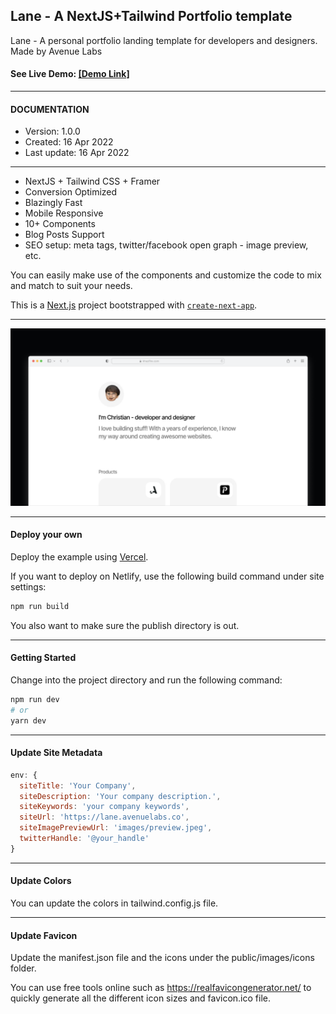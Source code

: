 ## Lane - A NextJS+Tailwind Portfolio template

Lane - A personal portfolio landing template for developers and designers. Made by Avenue Labs

#### See Live Demo: <a href="https://lane.avenuelabs.co/" target="_blank">[Demo Link]</a>

---

#### DOCUMENTATION

-   Version: 1.0.0
-   Created: 16 Apr 2022
-   Last update: 16 Apr 2022

---

-   NextJS + Tailwind CSS + Framer
-   Conversion Optimized
-   Blazingly Fast
-   Mobile Responsive
-   10+ Components
-   Blog Posts Support
-   SEO setup: meta tags, twitter/facebook open graph - image preview, etc.

You can easily make use of the components and customize the code to mix and match to suit your needs.

This is a [Next.js](https://nextjs.org/) project bootstrapped with [`create-next-app`](https://github.com/vercel/next.js/tree/canary/packages/create-next-app).

---

![Lane Preview](https://github.com/christian-luntok/lane/blob/main/public/images/lane.png?raw=true)

---

#### Deploy your own

Deploy the example using [Vercel](https://vercel.com?utm_source=github&utm_medium=readme&utm_campaign=next-example).

If you want to deploy on Netlify, use the following build command under site settings:

```bash
npm run build
```

You also want to make sure the publish directory is out.

---

#### Getting Started

Change into the project directory and run the following command:

```bash
npm run dev
# or
yarn dev
```

---

#### Update Site Metadata

```js
env: {
  siteTitle: 'Your Company',
  siteDescription: 'Your company description.',
  siteKeywords: 'your company keywords',
  siteUrl: 'https://lane.avenuelabs.co',
  siteImagePreviewUrl: 'images/preview.jpeg',
  twitterHandle: '@your_handle'
}
```

---

#### Update Colors

You can update the colors in tailwind.config.js file.

---

#### Update Favicon

Update the manifest.json file and the icons under the public/images/icons folder.

You can use free tools online such as https://realfavicongenerator.net/ to quickly generate all the different icon sizes and favicon.ico file.
